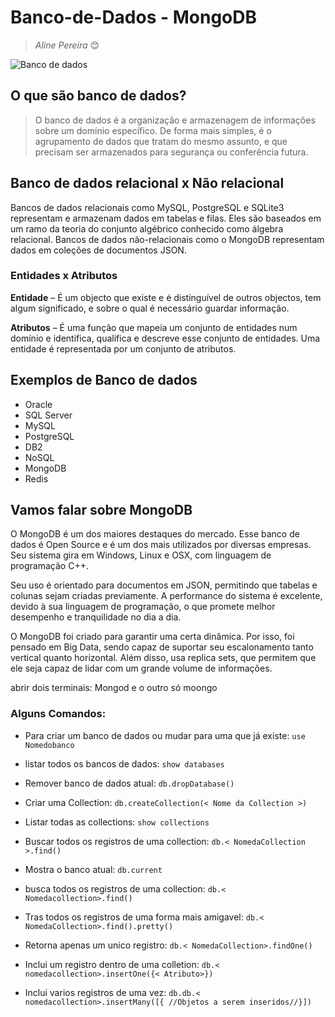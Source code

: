 # Banco-de-Dados - MongoDB

>*Aline Pereira* :blush:

![Banco de dados](https://st2.depositphotos.com/1845839/5603/v/950/depositphotos_56034591-stock-illustration-word-cloud-database-security.jpg)



## O que são banco de dados?

>O banco de dados é a organização e armazenagem de informações sobre um domínio específico. De forma mais simples, é o agrupamento de dados que tratam do mesmo assunto, e que precisam ser armazenados para segurança ou conferência futura. 


## Banco de dados relacional x Não relacional

Bancos de dados relacionais como MySQL, PostgreSQL e SQLite3 representam e armazenam dados em tabelas e filas. Eles são baseados em um ramo da teoria do conjunto algébrico conhecido como álgebra relacional. Bancos de dados não-relacionais como o MongoDB representam dados em coleções de documentos JSON.

### Entidades x Atributos

**Entidade** – É um objecto que existe e é distinguível de outros objectos, tem algum significado, e sobre o qual é necessário guardar informação.

**Atributos** – É uma função que mapeia um conjunto de entidades num domínio e identifica, qualifica e descreve esse conjunto de entidades. Uma entidade é representada por um conjunto de atributos.

## Exemplos de Banco de dados

- Oracle
- SQL Server
- MySQL
- PostgreSQL
- DB2
- NoSQL
- MongoDB
- Redis

## Vamos falar sobre MongoDB

O MongoDB é um dos maiores destaques do mercado. Esse banco de dados é Open Source e é um dos mais utilizados por diversas empresas. Seu sistema gira em Windows, Linux e OSX, com linguagem de programação C++.

Seu uso é orientado para documentos em JSON, permitindo que tabelas e colunas sejam criadas previamente. A performance do sistema é excelente, devido à sua linguagem de programação, o que promete melhor desempenho e tranquilidade no dia a dia.

O MongoDB foi criado para garantir uma certa dinâmica. Por isso, foi pensado em Big Data, sendo capaz de suportar seu escalonamento tanto vertical quanto horizontal. Além disso, usa replica sets, que permitem que ele seja capaz de lidar com um grande volume de informações.

abrir dois terminais: Mongod e o outro só moongo


### Alguns Comandos:

- Para criar um banco de dados ou mudar para uma que já existe:
`use Nomedobanco`

- listar todos os bancos de dados:
`show databases`

- Remover banco de dados atual:
`db.dropDatabase()`

- Criar uma Collection:
`db.createCollection(< Nome da Collection >)`

- Listar todas as collections: 
`show collections`

- Buscar todos os registros de uma collection:
`db.< NomedaCollection >.find()`

- Mostra o banco atual:
`db.current`

- busca todos os registros de uma collection:
`db.< Nomedacollection>.find()`

- Tras todos os registros de uma forma mais amigavel:
`db.< NomedaCollection>.find().pretty()`

- Retorna apenas um unico registro:
`db.< NomedaCollection>.findOne()`

- Inclui um registro dentro de uma colletion:
`db.< nomedacollection>.insertOne({< Atributo>})`

- Inclui varios registros de uma vez:
`db.db.< nomedacollection>.insertMany([{ //Objetos a serem inseridos//}])`





    